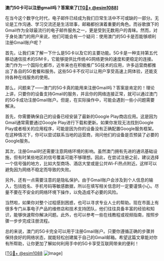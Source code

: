 **澳门5G卡可以注册gmail吗？答案来了[[TG💪+ @esim1088](https://t.me/s/esim1088)]**

在当今这个数字化时代，电子邮件已经成为我们日常生活中不可或缺的一部分。无论是工作沟通、学习交流还是生活琐事，邮箱都扮演着重要的角色。而谷歌旗下的Gmail作为全球最流行的电子邮件服务之一，更是受到无数用户的青睐。然而，对于身处澳门的用户来说，他们可能会有一个疑问：使用澳门的5G卡是否能够顺利注册Gmail账户呢？

首先，让我们来了解一下什么是5G卡以及它的主要功能。5G卡是一种支持第五代移动通信技术的SIM卡，它能够提供比传统4G网络更快的速度和更稳定的连接。澳门作为一个国际化都市，近年来也在积极推广5G技术的应用，许多运营商都推出了各自的5G套餐和服务。这些5G卡不仅可以让用户享受高速上网体验，还能支持各种在线服务的使用。

那么，问题来了——澳门的5G卡真的能用来注册Gmail吗？答案是肯定的！理论上讲，只要你的设备支持Gmail的服务，并且你的网络连接正常，就可以通过澳门的5G卡成功注册Gmail账户。但是，在实际操作中，可能会遇到一些小问题需要解决。

首先，你需要确保自己的设备已经安装了最新的Google Play商店应用。这是因为Gmail通常需要通过Google Play进行下载和更新。如果你发现无法找到Google Play或者相关的应用程序，可能是因为你的设备没有正确配置Google服务框架。在这种情况下，你可以尝试联系当地的运营商，询问他们的设备是否预装了必要的Google服务。

其次，注册Gmail时还需要注意网络环境的影响。虽然澳门拥有先进的通讯基础设施，但有时某些地区的信号覆盖可能不够理想。因此，在尝试注册之前，建议选择一个信号强的地方，比如大型商场、酒店大堂或是公共Wi-Fi热点附近。这样可以避免因为网络不稳定而导致的失败。

另外，还有一点需要注意的是隐私保护。由于Gmail账户会涉及到个人信息的输入，包括姓名、手机号码等敏感数据，所以在填写相关信息时一定要谨慎小心。尽量不要在不安全的网络环境下操作，以免造成不必要的风险。

当然啦，如果你对整个过程感到困惑，也可以寻求专业人士的帮助。现在市面上有很多专门从事电子产品的维修店和技术支持团队，他们往往具备丰富的经验和知识，能够快速帮你解决问题。此外，也可以参考一些在线教程或视频指南，按照步骤一步步完成注册流程。

总的来说，澳门的5G卡完全可以用于注册Gmail账户。只要你遵循正确的步骤并保持良好的网络状态，就能轻松创建属于自己的Gmail邮箱。希望这篇文章能对你有所帮助，让你更加了解如何利用手中的5G卡享受互联网带来的便利！

[[TG💪+ @esim1088](https://t.me/s/esim1088) ![Image](https://i.postimg.cc/4NQfJmqS/Snipaste-2025-05-13-00-14-12.png)]